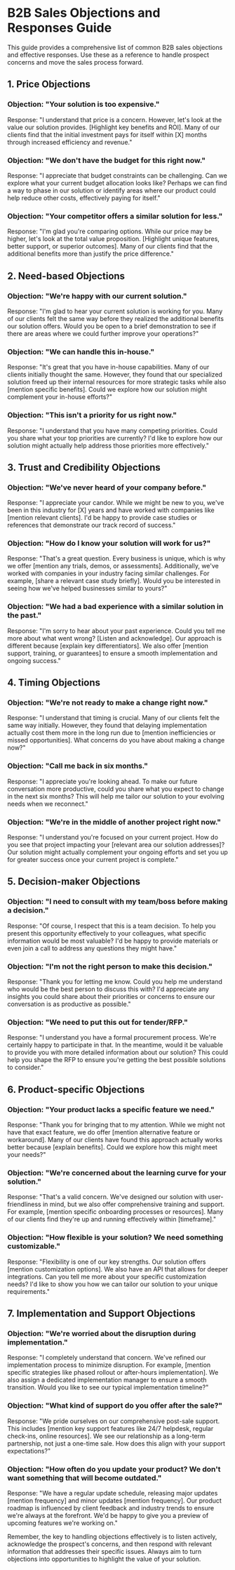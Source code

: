 # B2B Sales Objections and Responses Guide

This guide provides a comprehensive list of common B2B sales objections and effective responses. Use these as a reference to handle prospect concerns and move the sales process forward.

## 1. Price Objections

### Objection: "Your solution is too expensive."
Response: "I understand that price is a concern. However, let's look at the value our solution provides. [Highlight key benefits and ROI]. Many of our clients find that the initial investment pays for itself within [X] months through increased efficiency and revenue."

### Objection: "We don't have the budget for this right now."
Response: "I appreciate that budget constraints can be challenging. Can we explore what your current budget allocation looks like? Perhaps we can find a way to phase in our solution or identify areas where our product could help reduce other costs, effectively paying for itself."

### Objection: "Your competitor offers a similar solution for less."
Response: "I'm glad you're comparing options. While our price may be higher, let's look at the total value proposition. [Highlight unique features, better support, or superior outcomes]. Many of our clients find that the additional benefits more than justify the price difference."

## 2. Need-based Objections

### Objection: "We're happy with our current solution."
Response: "I'm glad to hear your current solution is working for you. Many of our clients felt the same way before they realized the additional benefits our solution offers. Would you be open to a brief demonstration to see if there are areas where we could further improve your operations?"

### Objection: "We can handle this in-house."
Response: "It's great that you have in-house capabilities. Many of our clients initially thought the same. However, they found that our specialized solution freed up their internal resources for more strategic tasks while also [mention specific benefits]. Could we explore how our solution might complement your in-house efforts?"

### Objection: "This isn't a priority for us right now."
Response: "I understand that you have many competing priorities. Could you share what your top priorities are currently? I'd like to explore how our solution might actually help address those priorities more effectively."

## 3. Trust and Credibility Objections

### Objection: "We've never heard of your company before."
Response: "I appreciate your candor. While we might be new to you, we've been in this industry for [X] years and have worked with companies like [mention relevant clients]. I'd be happy to provide case studies or references that demonstrate our track record of success."

### Objection: "How do I know your solution will work for us?"
Response: "That's a great question. Every business is unique, which is why we offer [mention any trials, demos, or assessments]. Additionally, we've worked with companies in your industry facing similar challenges. For example, [share a relevant case study briefly]. Would you be interested in seeing how we've helped businesses similar to yours?"

### Objection: "We had a bad experience with a similar solution in the past."
Response: "I'm sorry to hear about your past experience. Could you tell me more about what went wrong? [Listen and acknowledge]. Our approach is different because [explain key differentiators]. We also offer [mention support, training, or guarantees] to ensure a smooth implementation and ongoing success."

## 4. Timing Objections

### Objection: "We're not ready to make a change right now."
Response: "I understand that timing is crucial. Many of our clients felt the same way initially. However, they found that delaying implementation actually cost them more in the long run due to [mention inefficiencies or missed opportunities]. What concerns do you have about making a change now?"

### Objection: "Call me back in six months."
Response: "I appreciate you're looking ahead. To make our future conversation more productive, could you share what you expect to change in the next six months? This will help me tailor our solution to your evolving needs when we reconnect."

### Objection: "We're in the middle of another project right now."
Response: "I understand you're focused on your current project. How do you see that project impacting your [relevant area our solution addresses]? Our solution might actually complement your ongoing efforts and set you up for greater success once your current project is complete."

## 5. Decision-maker Objections

### Objection: "I need to consult with my team/boss before making a decision."
Response: "Of course, I respect that this is a team decision. To help you present this opportunity effectively to your colleagues, what specific information would be most valuable? I'd be happy to provide materials or even join a call to address any questions they might have."

### Objection: "I'm not the right person to make this decision."
Response: "Thank you for letting me know. Could you help me understand who would be the best person to discuss this with? I'd appreciate any insights you could share about their priorities or concerns to ensure our conversation is as productive as possible."

### Objection: "We need to put this out for tender/RFP."
Response: "I understand you have a formal procurement process. We're certainly happy to participate in that. In the meantime, would it be valuable to provide you with more detailed information about our solution? This could help you shape the RFP to ensure you're getting the best possible solutions to consider."

## 6. Product-specific Objections

### Objection: "Your product lacks a specific feature we need."
Response: "Thank you for bringing that to my attention. While we might not have that exact feature, we do offer [mention alternative feature or workaround]. Many of our clients have found this approach actually works better because [explain benefits]. Could we explore how this might meet your needs?"

### Objection: "We're concerned about the learning curve for your solution."
Response: "That's a valid concern. We've designed our solution with user-friendliness in mind, but we also offer comprehensive training and support. For example, [mention specific onboarding processes or resources]. Many of our clients find they're up and running effectively within [timeframe]."

### Objection: "How flexible is your solution? We need something customizable."
Response: "Flexibility is one of our key strengths. Our solution offers [mention customization options]. We also have an API that allows for deeper integrations. Can you tell me more about your specific customization needs? I'd like to show you how we can tailor our solution to your unique requirements."

## 7. Implementation and Support Objections

### Objection: "We're worried about the disruption during implementation."
Response: "I completely understand that concern. We've refined our implementation process to minimize disruption. For example, [mention specific strategies like phased rollout or after-hours implementation]. We also assign a dedicated implementation manager to ensure a smooth transition. Would you like to see our typical implementation timeline?"

### Objection: "What kind of support do you offer after the sale?"
Response: "We pride ourselves on our comprehensive post-sale support. This includes [mention key support features like 24/7 helpdesk, regular check-ins, online resources]. We see our relationship as a long-term partnership, not just a one-time sale. How does this align with your support expectations?"

### Objection: "How often do you update your product? We don't want something that will become outdated."
Response: "We have a regular update schedule, releasing major updates [mention frequency] and minor updates [mention frequency]. Our product roadmap is influenced by client feedback and industry trends to ensure we're always at the forefront. We'd be happy to give you a preview of upcoming features we're working on."

Remember, the key to handling objections effectively is to listen actively, acknowledge the prospect's concerns, and then respond with relevant information that addresses their specific issues. Always aim to turn objections into opportunities to highlight the value of your solution.
